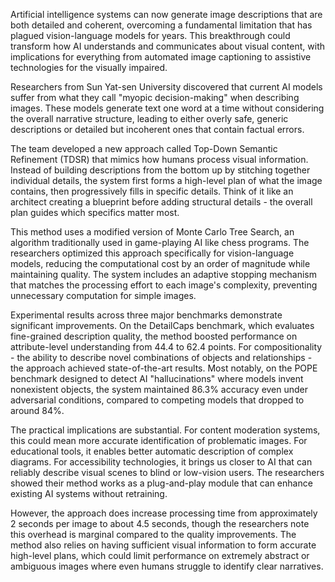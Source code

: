 Artificial intelligence systems can now generate image descriptions that are both detailed and coherent, overcoming a fundamental limitation that has plagued vision-language models for years. This breakthrough could transform how AI understands and communicates about visual content, with implications for everything from automated image captioning to assistive technologies for the visually impaired.

Researchers from Sun Yat-sen University discovered that current AI models suffer from what they call "myopic decision-making" when describing images. These models generate text one word at a time without considering the overall narrative structure, leading to either overly safe, generic descriptions or detailed but incoherent ones that contain factual errors.

The team developed a new approach called Top-Down Semantic Refinement (TDSR) that mimics how humans process visual information. Instead of building descriptions from the bottom up by stitching together individual details, the system first forms a high-level plan of what the image contains, then progressively fills in specific details. Think of it like an architect creating a blueprint before adding structural details - the overall plan guides which specifics matter most.

This method uses a modified version of Monte Carlo Tree Search, an algorithm traditionally used in game-playing AI like chess programs. The researchers optimized this approach specifically for vision-language models, reducing the computational cost by an order of magnitude while maintaining quality. The system includes an adaptive stopping mechanism that matches the processing effort to each image's complexity, preventing unnecessary computation for simple images.

Experimental results across three major benchmarks demonstrate significant improvements. On the DetailCaps benchmark, which evaluates fine-grained description quality, the method boosted performance on attribute-level understanding from 44.4 to 62.4 points. For compositionality - the ability to describe novel combinations of objects and relationships - the approach achieved state-of-the-art results. Most notably, on the POPE benchmark designed to detect AI "hallucinations" where models invent nonexistent objects, the system maintained 86.3% accuracy even under adversarial conditions, compared to competing models that dropped to around 84%.

The practical implications are substantial. For content moderation systems, this could mean more accurate identification of problematic images. For educational tools, it enables better automatic description of complex diagrams. For accessibility technologies, it brings us closer to AI that can reliably describe visual scenes to blind or low-vision users. The researchers showed their method works as a plug-and-play module that can enhance existing AI systems without retraining.

However, the approach does increase processing time from approximately 2 seconds per image to about 4.5 seconds, though the researchers note this overhead is marginal compared to the quality improvements. The method also relies on having sufficient visual information to form accurate high-level plans, which could limit performance on extremely abstract or ambiguous images where even humans struggle to identify clear narratives.